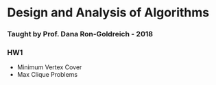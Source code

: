 # Design and Analysis of Algorithms
### Taught by Prof. Dana Ron-Goldreich - 2018

### HW1
  * Minimum Vertex Cover 
  * Max Clique Problems
